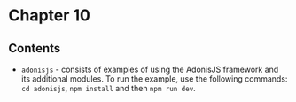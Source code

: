 # Chapter 10

## Contents

* `adonisjs` - consists of examples of using the AdonisJS framework and its additional modules. To run the example, use the following commands:
`cd adonisjs`, `npm install` and then `npm run dev`.